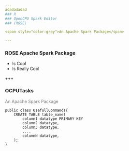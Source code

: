 ```yaml
---
adadadadad
### R
### OpenCPU Spark Editor
### (ROSE)

<span style="color:grey">An Apache Spark Package</span>

---
```


### ROSE Apache Spark Package

- Is Cool
- Is Really Cool

+++

### OCPUTasks

<span style="color:grey">An Apache Spark Package</span>

```
public class UsefullCommands{
    CREATE TABLE table_name(
        column1 datatype PRIMARY KEY
        column2 datatype,
        column3 datatype,
        ....
        columnN datatype,
    );
}
```
